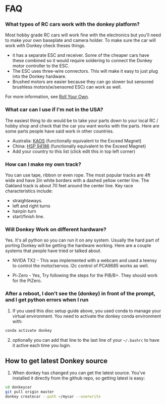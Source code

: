 # FAQ

### What types of RC cars work with the donkey platform?

Most hobby grade RC cars will work fine with the electronics but you'll need to make your own baseplate and camera
holder. To make sure the car will work with Donkey check theses things.

* it has a separate ESC and receiver. Some of the cheaper cars have these combined so it would require soldering to
connect the Donkey motor controller to the ESC.
* The ESC uses three-wire connectors. This will make it easy to just plug into the Donkey hardware.
* Brushed motors are easier because they can go slower but sensored brushless motors(w/sensored ESC) can work as well.

For more information, see [Roll Your Own](/roll_your_own.md).

### What car can I use if I'm not in the USA?

The easiest thing to do would be to take your parts down to your local RC / hobby shop and check that the car you want
works with the parts. Here are some parts people have said work in other countries.

* Australia: [KAOS](https://www.hobbywarehouse.com.au/hsp-94186-18694k-kaos-blue-rc-truck.html) (functionally equivalent to the Exceed Magnet)
* China: [HSP 94186](https://item.taobao.com/item.htm?spm=a1z02.1.2016030118.d2016038.314a2de7XhDszO&id=27037536775&scm=1007.10157.81291.100200300000000&pvid=dd956496-2837-41c8-be44-ecbcf48f1eac) (functionally equivalent to the Exceed Magnet)
* Add your country to this list (click edit this in top left corner)

### How can I make my own track?

You can use tape, ribbon or even rope. The most popular tracks are 4ft wide and have 2in white borders with a dashed
yellow center line. The Oakland track is about 70 feet around the center line. Key race characteristics include:

* straightaways.
* left and right turns
* hairpin turn
* start/finish line.

### Will Donkey Work on different hardware?

Yes. It's all python so you can run it on any system. Usually the hard part of porting Donkey will be getting the hardware working.
Here are a couple systems that people have tried or talked about.

* NVIDA TX2 - This was implemented with a webcam and used a teensy to control the motor/servos. I2c control of PCA9685 works as well.

* Pi-Zero - Yes, Try following the steps for the PiB/B+. They should work for the PiZero.

### After a reboot, I don't see the (donkey) in front of the prompt, and I get python errors when I run

1. If you used this disc setup guide above, you used conda to manage your virtual environment. You need to activate the donkey conda environment with:

```bash
conda activate donkey
```

2. optionally you can add that line to the last line of your `~/.bashrc` to have it active each time you login.

## How to get latest Donkey source

1. When donkey has changed you can get the latest source. You've installed it directly from the github repo, so getting latest is easy:

```bash
cd donkeycar
git pull origin master
donkey createcar --path ~/mycar --overwrite
```

